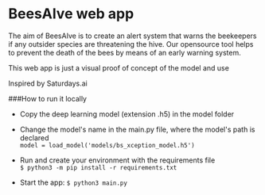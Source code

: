 # BeesAIve web app

The aim of BeesAIve is to create an alert system that warns the beekeepers if any outsider species are threatening the hive. Our opensource tool helps to prevent the death of the bees by means of an early warning system.

This web app is just a visual proof of concept of the model and use 

Inspired by Saturdays.ai


###How to run it locally
* Copy the deep learning model (extension .h5) in the model folder
* Change the model's name in the main.py file, where the model's path is declared </br>
```model = load_model('models/bs_xception_model.h5')```
  
* Run and create your environment with the requirements file</br>
``$ python3 -m pip install -r requirements.txt``
  
* Start the app: ``$ python3 main.py``



